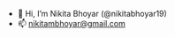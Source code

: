 - 👋 Hi, I’m Nikita Bhoyar (@nikitabhoyar19)
- 📫 nikitambhoyar@gmail.com

<!---
nikitabhoyar19/nikitabhoyar19 is a ✨ special ✨ repository because its `README.md` (this file) appears on your GitHub profile.
You can click the Preview link to take a look at your changes.
--->
